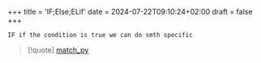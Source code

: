 +++
title = 'IF;Else;ELif'
date = 2024-07-22T09:10:24+02:00
draft = false
+++

    IF if the condition is true we can do smth specific 

>[!quote] [match_py](/obisdian_ntoes/match_py.md)